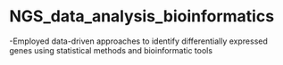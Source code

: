 # NGS_data_analysis_bioinformatics
-Employed data-driven approaches to identify differentially expressed genes using statistical methods and bioinformatic tools
